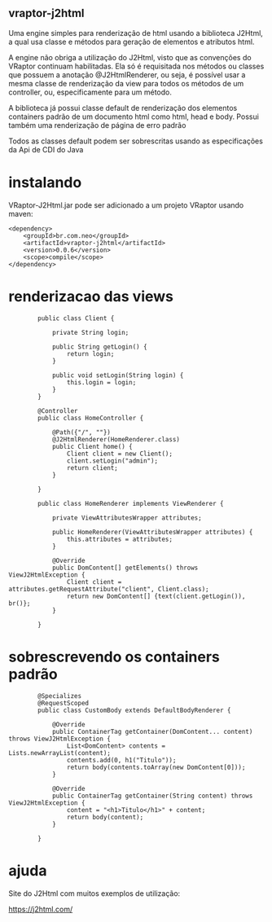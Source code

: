 ## vraptor-j2html

Uma engine simples para renderização de html usando a biblioteca J2Html, a qual usa classe e métodos para geração de elementos
e atributos html.

A engine não obriga a utilização do J2Html, visto que as convenções do VRaptor continuam habilitadas.
Ela só é requisitada nos métodos ou classes que possuem a anotação @J2HtmlRenderer, ou seja, 
é possível usar a mesma classe de renderização da view para todos os métodos de um controller, ou, especificamente para um método.

A biblioteca já possui classe default de renderização dos elementos containers padrão de um documento html como html, head e body.
Possui também uma renderização de página de erro padrão

Todos as classes default podem ser sobrescritas usando as especificações da Api de CDI do Java


# instalando

VRaptor-J2Html.jar pode ser adicionado a um projeto VRaptor usando maven:

```
<dependency>
	<groupId>br.com.neo</groupId>
	<artifactId>vraptor-j2html</artifactId>
	<version>0.0.6</version>
	<scope>compile</scope>
</dependency>
```

# renderizacao das views

```
		public class Client {
			
			private String login;
			
			public String getLogin() {
				return login;
			}
			
			public void setLogin(String login) {
				this.login = login;
			}
		}
		
		@Controller
		public class HomeController {								
			
			@Path({"/", ""})
			@J2HtmlRenderer(HomeRenderer.class)
			public Client home() {
				Client client = new Client();
				client.setLogin("admin");
				return client;
			}
			
		}
		
		public class HomeRenderer implements ViewRenderer {
	
			private ViewAttributesWrapper attributes;
			
			public HomeRenderer(ViewAttributesWrapper attributes) {
				this.attributes = attributes;
			}
		
			@Override
			public DomContent[] getElements() throws ViewJ2HtmlException {
				Client client = attributes.getRequestAttribute("client", Client.class);
				return new DomContent[] {text(client.getLogin()), br()};
			}
		
		}
```

# sobrescrevendo os containers padrão

```
		@Specializes
		@RequestScoped
		public class CustomBody extends DefaultBodyRenderer {
		
			@Override
			public ContainerTag getContainer(DomContent... content) throws ViewJ2HtmlException {
				List<DomContent> contents = Lists.newArrayList(content);
				contents.add(0, h1("Titulo"));
				return body(contents.toArray(new DomContent[0]));
			}
		
			@Override
			public ContainerTag getContainer(String content) throws ViewJ2HtmlException {		
				content = "<h1>Titulo</h1>" + content;
				return body(content);
			}
		
		}
```

# ajuda

Site do J2Html com muitos exemplos de utilização:

https://j2html.com/